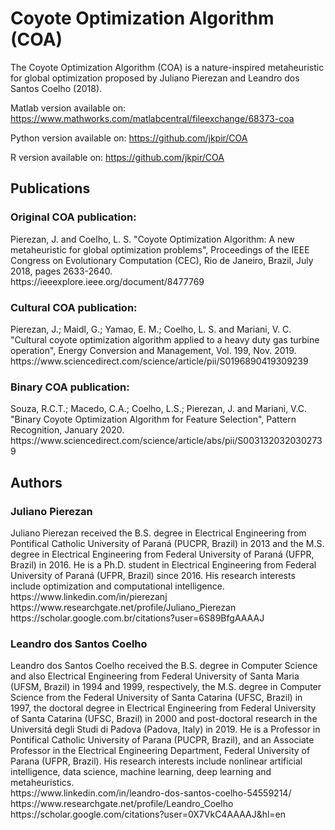 <h1>Coyote Optimization Algorithm (COA)</h1>

The Coyote Optimization Algorithm (COA) is a nature-inspired metaheuristic for global optimization proposed by Juliano Pierezan and Leandro dos Santos Coelho (2018).

Matlab version available on: <link>https://www.mathworks.com/matlabcentral/fileexchange/68373-coa</link>

Python version available on: <link>https://github.com/jkpir/COA</link>

R version available on: <link>https://github.com/jkpir/COA</link>


<h2>Publications</h2>

<h3>Original COA publication:</h3>    
Pierezan, J. and Coelho, L. S. "Coyote Optimization Algorithm: A new metaheuristic for global optimization problems", Proceedings of the IEEE Congress on Evolutionary Computation (CEC), Rio de Janeiro, Brazil, July 2018, pages 2633-2640. <br><link>https://ieeexplore.ieee.org/document/8477769</link>

<h3>Cultural COA publication:</h3>
Pierezan, J.; Maidl, G.; Yamao, E. M.; Coelho, L. S. and Mariani, V. C. "Cultural coyote optimization algorithm applied to a heavy duty gas turbine operation", Energy Conversion and Management, Vol. 199, Nov. 2019.<br><link>https://www.sciencedirect.com/science/article/pii/S0196890419309239</link>

<h3>Binary COA publication:</h3>
Souza, R.C.T.; Macedo, C.A.; Coelho, L.S.; Pierezan, J. and Mariani, V.C. "Binary Coyote Optimization Algorithm for Feature Selection", Pattern Recognition, January 2020.<br><link>https://www.sciencedirect.com/science/article/abs/pii/S0031320320302739</link>

<h2>Authors</h2>

<h3>Juliano Pierezan</h3>
Juliano Pierezan received the B.S. degree in Electrical Engineering from Pontifical Catholic University of Paraná (PUCPR, Brazil) in 2013 and the M.S. degree in Electrical Engineering from Federal University of Paraná (UFPR, Brazil) in 2016. He is a Ph.D. student in Electrical Engineering from Federal University of Paraná (UFPR, Brazil) since 2016. His research interests include optimization and computational intelligence.<br>
<link>https://www.linkedin.com/in/pierezanj</link><br>
<link>https://www.researchgate.net/profile/Juliano_Pierezan</link><br>
<link>https://scholar.google.com.br/citations?user=6S89BfgAAAAJ</link><br>

<h3>Leandro dos Santos Coelho</h3>
Leandro dos Santos Coelho received the B.S. degree in Computer Science and also Electrical Engineering from Federal University of Santa Maria (UFSM, Brazil) in 1994 and 1999, respectively, the M.S. degree in Computer Science from the Federal University of Santa Catarina (UFSC, Brazil) in 1997, the doctoral degree in Electrical Engineering from Federal University of Santa Catarina (UFSC, Brazil) in 2000 and post-doctoral research in the Universitá degli Studi di Padova (Padova, Italy) in 2019. He is a Professor in Pontifical Catholic University of Parana (PUCPR, Brazil), and an Associate Professor in the Electrical Engineering Department, Federal University of Parana (UFPR, Brazil). His research interests include nonlinear artificial intelligence, data science, machine learning, deep learning and metaheuristics.<br>
<link>https://www.linkedin.com/in/leandro-dos-santos-coelho-54559214/</link><br>
<link>https://www.researchgate.net/profile/Leandro_Coelho</link><br>
<link>https://scholar.google.com/citations?user=0X7VkC4AAAAJ&hl=en</link><br>
